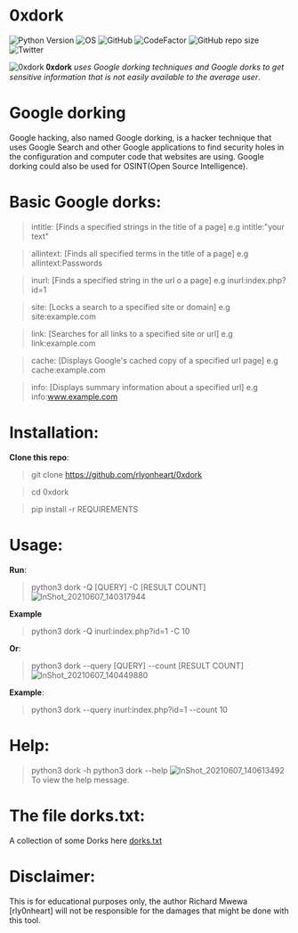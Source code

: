 # 0xdork

![Python Version](https://img.shields.io/badge/python-3.x-blue?style=flat&logo=python)
![OS](https://img.shields.io/badge/OS-GNU%2FLinux-red?style=flat&logo=linux)
![GitHub](https://img.shields.io/github/license/rlyonheart/0xdork?ystyle=flat)
![CodeFactor](https://www.codefactor.io/repository/github/rlyonheart/0xdork/badge)
![GitHub repo size](https://img.shields.io/github/repo-size/rlyonheart/0xdork)
![Twitter](https://img.shields.io/twitter/follow/rly0nheart?&style=flat&logo=twitter)

![0xdork](https://user-images.githubusercontent.com/74001397/121006418-2a5f3500-c791-11eb-81e3-8abd806dc84a.jpg)
 𝟎𝐱𝐝𝐨𝐫𝐤 *uses Google dorking techniques and Google dorks to get sensitive information that is not easily available to the average user*.

 
 # Google dorking
 Google hacking, also named Google dorking, is a hacker technique that uses Google Search and other Google applications to find security holes in the configuration and computer code that websites are using. Google dorking could also be used for OSINT(Open Source Intelligence).
 
 # Basic Google dorks:
> intitle:    [Finds a specified strings in the title of a page]  e.g intitle:"your text"

> allintext:  [Finds all specified terms in the title of a page]  e.g allintext:Passwords

> inurl:      [Finds a specified string in the url o a page]      e.g inurl:index.php?id=1

> site:       [Locks a search to a specified site or domain]      e.g site:example.com

> link:       [Searches for all links to a specified site or url] e.g link:example.com

> cache:      [Displays Google's cached copy of a specified url page] e.g cache:example.com

> info:      [Displays summary information about a specified url]  e.g info:www.example.com

# Installation:
**Clone this repo**:
> git clone https://github.com/rlyonheart/0xdork

> cd 0xdork 

> pip install -r REQUIREMENTS

# Usage:
**Run**:
> python3 dork -Q [QUERY] -C [RESULT COUNT]
![InShot_20210607_140317944](https://user-images.githubusercontent.com/74001397/121014591-71055d00-c79a-11eb-9db9-73ac137f67d0.jpg)


**Example** 
> python3 dork -Q inurl:index.php?id=1 -C 10
  
**Or**:

> python3 dork --query [QUERY] --count [RESULT COUNT]
![InShot_20210607_140449880](https://user-images.githubusercontent.com/74001397/121014948-c93c5f00-c79a-11eb-8b70-7d0d9ed75936.jpg)

**Example**:
> python3 dork --query inurl:index.php?id=1 --count 10
  
# Help:
> python3 dork -h
> python3 dork --help
![InShot_20210607_140613492](https://user-images.githubusercontent.com/74001397/121015529-626b7580-c79b-11eb-9863-04b73ff2cd0a.jpg)
To view the help message. 

# The file dorks.txt:
A collection of some Dorks here [dorks.txt](https://github.com/rlyonheart/0xdork/blob/master/dorks.txt)



  
  # Disclaimer:
  This is for educational purposes only, the author Richard Mwewa [rly0nheart] will not be responsible for the damages that might be done with this tool.
  
  

 



